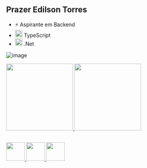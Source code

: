 ## Prazer Edilson Torres
- ⚡ Aspirante em Backend 
- <img  width="20px" src="https://cdn.jsdelivr.net/gh/devicons/devicon/icons/javascript/javascript-plain.svg" /> TypeScript
- <img  width="20px" src="https://icons8.com.br/icon/Fycm8TUhWmFU/c-afiado-logotipo" /> .Net

![image](https://github.com/edilsontorres/edilsontorres/assets/108238881/6a7b21c8-ec27-4212-b40f-aaf02a451448)

<div>
  <a href="https://github.com/edilsontorres"/>
  <img height="180em" src="https://github-readme-stats.vercel.app/api?username=edilsontorres&show_icons=true&theme=radical" />
  <img height="180em" src="https://github-readme-stats.vercel.app/api/top-langs/?username=edilsontorres&layout=compactstats&theme=radical" />
</div>

##
<div>
<img width="50px" src="https://cdn.jsdelivr.net/gh/devicons/devicon/icons/html5/html5-original.svg" />
<img width="50px" src="https://cdn.jsdelivr.net/gh/devicons/devicon/icons/css3/css3-original.svg" />
<img width="50px" src="https://cdn.jsdelivr.net/gh/devicons/devicon/icons/javascript/javascript-original.svg" />
          
          
</div>
